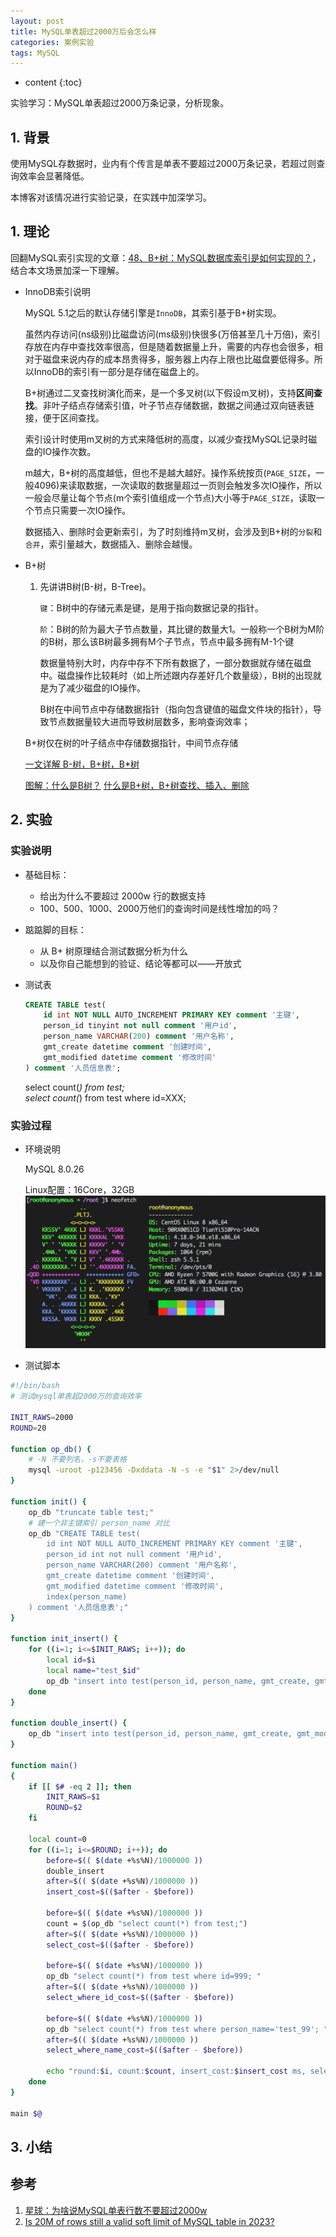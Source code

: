 ```yaml
---
layout: post
title: MySQL单表超过2000万后会怎么样
categories: 案例实验
tags: MySQL
---
```


* content
{:toc}

实验学习：MySQL单表超过2000万条记录，分析现象。



## 1. 背景

使用MySQL存数据时，业内有个传言是单表不要超过2000万条记录，若超过则查询效率会显著降低。

本博客对该情况进行实验记录，在实践中加深学习。

## 1. 理论

回翻MySQL索引实现的文章：[48、B+树：MySQL数据库索引是如何实现的？](https://time.geekbang.org/column/article/77830)，结合本文场景加深一下理解。

* InnoDB索引说明

    MySQL 5.1之后的默认存储引擎是`InnoDB`，其索引基于B+树实现。

    虽然内存访问(ns级别)比磁盘访问(ms级别)快很多(万倍甚至几十万倍)，索引存放在内存中查找效率很高，但是随着数据量上升，需要的内存也会很多，相对于磁盘来说内存的成本昂贵得多，服务器上内存上限也比磁盘要低得多。所以InnoDB的索引有一部分是存储在磁盘上的。

    B+树通过二叉查找树演化而来，是一个多叉树(以下假设m叉树)，支持**区间查找**。非叶子结点存储索引值，叶子节点存储数据，数据之间通过双向链表链接，便于区间查找。

    索引设计时使用m叉树的方式来降低树的高度，以减少查找MySQL记录时磁盘的IO操作次数。

    m越大，B+树的高度越低，但也不是越大越好。操作系统按页(`PAGE_SIZE`，一般4096)来读取数据，一次读取的数据量超过一页则会触发多次IO操作，所以一般会尽量让每个节点(m个索引值组成一个节点)大小等于`PAGE_SIZE`，读取一个节点只需要一次IO操作。

    数据插入、删除时会更新索引，为了时刻维持m叉树，会涉及到B+树的`分裂`和`合并`，索引量越大，数据插入、删除会越慢。

* B+树

    1. 先讲讲B树(B-树，B-Tree)。

        `键`：B树中的存储元素是键，是用于指向数据记录的指针。

        `阶`：B树的阶为最大子节点数量，其比键的数量大1。一般称一个B树为M阶的B树，那么该B树最多拥有M个子节点，节点中最多拥有M-1个键

        数据量特别大时，内存中存不下所有数据了，一部分数据就存储在磁盘中。磁盘操作比较耗时（如上所述跟内存差好几个数量级），B树的出现就是为了减少磁盘的IO操作。

        B树在中间节点中存储数据指针（指向包含键值的磁盘文件块的指针），导致节点数据量较大进而导致树层数多，影响查询效率；

    B+树仅在树的叶子结点中存储数据指针，中间节点存储

    [一文详解 B-树，B+树，B*树](https://zhuanlan.zhihu.com/p/98021010)

    [图解：什么是B树？](https://zhuanlan.zhihu.com/p/146252512)
    [什么是B+树，B+树查找、插入、删除](https://zhuanlan.zhihu.com/p/149287061)

## 2. 实验

### 实验说明

* 基础目标：

    - 给出为什么不要超过 2000w 行的数据支持
    - 100、500、1000、2000万他们的查询时间是线性增加的吗？

* 踮踮脚的目标：

    - 从 B+ 树原理结合测试数据分析为什么
    - 以及你自己能想到的验证、结论等都可以——开放式

* 测试表

    ```sql
    CREATE TABLE test(
        id int NOT NULL AUTO_INCREMENT PRIMARY KEY comment '主键',
        person_id tinyint not null comment '用户id',
        person_name VARCHAR(200) comment '用户名称',
        gmt_create datetime comment '创建时间',
        gmt_modified datetime comment '修改时间'
    ) comment '人员信息表';
    ```

    select count(*) from test;  
    select count(*) from test where id=XXX;

### 实验过程

* 环境说明

    MySQL 8.0.26

    Linux配置：16Core，32GB
    ![Linux配置](/images/2023-05-29-22-50-29.png)

* 测试脚本

```sh
#!/bin/bash
# 测试mysql单表超2000万的查询效率

INIT_RAWS=2000
ROUND=20

function op_db() {
    # -N 不要列名，-s不要表格
    mysql -uroot -p123456 -Dxddata -N -s -e "$1" 2>/dev/null
}

function init() {
    op_db "truncate table test;"
    # 建一个非主键索引 person_name 对比
    op_db "CREATE TABLE test(
        id int NOT NULL AUTO_INCREMENT PRIMARY KEY comment '主键',
        person_id int not null comment '用户id',
        person_name VARCHAR(200) comment '用户名称',
        gmt_create datetime comment '创建时间',
        gmt_modified datetime comment '修改时间',
        index(person_name)
    ) comment '人员信息表';"
}

function init_insert() {
    for ((i=1; i<=$INIT_RAWS; i++)); do
        local id=$i
        local name="test_$id"
        op_db "insert into test(person_id, person_name, gmt_create, gmt_modified) values($id, $name, NOW(), NOW());"
    done
}

function double_insert() {
    op_db "insert into test(person_id, person_name, gmt_create, gmt_modified) select person_id, person_name, NOW(), NOW() from test"
}

function main()
{
    if [[ $# -eq 2 ]]; then
        INIT_RAWS=$1
        ROUND=$2
    fi

    local count=0
    for ((i=1; i<=$ROUND; i++)); do
        before=$(( $(date +%s%N)/1000000 ))
        double_insert
        after=$(( $(date +%s%N)/1000000 ))
        insert_cost=$(($after - $before))

        before=$(( $(date +%s%N)/1000000 ))
        count = $(op_db "select count(*) from test;")
        after=$(( $(date +%s%N)/1000000 ))
        select_cost=$(($after - $before))
        
        before=$(( $(date +%s%N)/1000000 ))
        op_db "select count(*) from test where id=999; "
        after=$(( $(date +%s%N)/1000000 ))
        select_where_id_cost=$(($after - $before))

        before=$(( $(date +%s%N)/1000000 ))
        op_db "select count(*) from test where person_name='test_99'; "
        after=$(( $(date +%s%N)/1000000 ))
        select_where_name_cost=$(($after - $before))

        echo "round:$i, count:$count, insert_cost:$insert_cost ms, select_cost:$select_cost ms, select_where_id_cost:$select_where_id_cost ms, select_where_name_cost:$select_where_name_cost ms"
    done
}

main $@
```

## 3. 小结


## 参考

1. [星球：为啥说MySQL单表行数不要超过2000w](https://articles.zsxq.com/id_szzdrtss5t7o.html)
2. [Is 20M of rows still a valid soft limit of MySQL table in 2023?](https://yishenggong.com/2023/05/22/is-20m-of-rows-still-a-valid-soft-limit-of-mysql-table-in-2023/)
